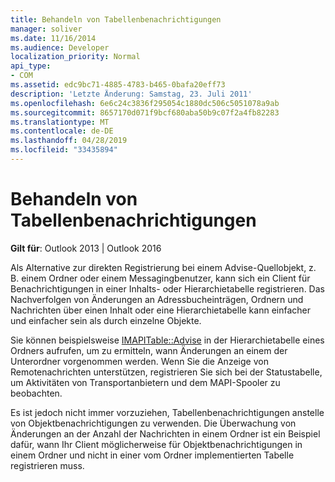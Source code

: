 ```yaml
---
title: Behandeln von Tabellenbenachrichtigungen
manager: soliver
ms.date: 11/16/2014
ms.audience: Developer
localization_priority: Normal
api_type:
- COM
ms.assetid: edc9bc71-4885-4783-b465-0bafa20eff73
description: 'Letzte Änderung: Samstag, 23. Juli 2011'
ms.openlocfilehash: 6e6c24c3836f295054c1880dc506c5051078a9ab
ms.sourcegitcommit: 8657170d071f9bcf680aba50b9c07f2a4fb82283
ms.translationtype: MT
ms.contentlocale: de-DE
ms.lasthandoff: 04/28/2019
ms.locfileid: "33435894"
---
```

# <a name="handling-table-notification"></a>Behandeln von Tabellenbenachrichtigungen

**Gilt für**: Outlook 2013 | Outlook 2016 
  
Als Alternative zur direkten Registrierung bei einem Advise-Quellobjekt, z. B. einem Ordner oder einem Messagingbenutzer, kann sich ein Client für Benachrichtigungen in einer Inhalts- oder Hierarchietabelle registrieren. Das Nachverfolgen von Änderungen an Adressbucheinträgen, Ordnern und Nachrichten über einen Inhalt oder eine Hierarchietabelle kann einfacher und einfacher sein als durch einzelne Objekte. 

Sie können beispielsweise [IMAPITable::Advise](imapitable-advise.md) in der Hierarchietabelle eines Ordners aufrufen, um zu ermitteln, wann Änderungen an einem der Unterordner vorgenommen werden. Wenn Sie die Anzeige von Remotenachrichten unterstützen, registrieren Sie sich bei der Statustabelle, um Aktivitäten von Transportanbietern und dem MAPI-Spooler zu beobachten. 
  
Es ist jedoch nicht immer vorzuziehen, Tabellenbenachrichtigungen anstelle von Objektbenachrichtigungen zu verwenden. Die Überwachung von Änderungen an der Anzahl der Nachrichten in einem Ordner ist ein Beispiel dafür, wann Ihr Client möglicherweise für Objektbenachrichtigungen in einem Ordner und nicht in einer vom Ordner implementierten Tabelle registrieren muss.
  

